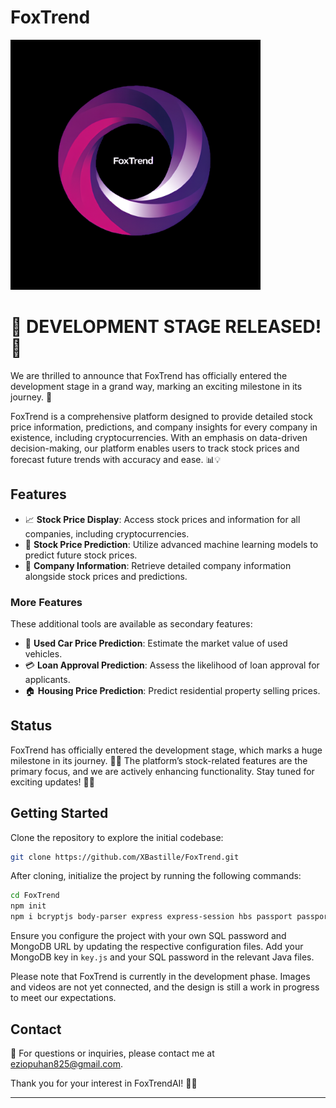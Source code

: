 # FoxTrend

<img src="public/Media/website_logo.jpg" alt="FoxTrend Logo" height="400">

# 🚀 DEVELOPMENT STAGE RELEASED! 🎉
We are thrilled to announce that FoxTrend has officially entered the development stage in a grand way, marking an exciting milestone in its journey. 🎉

FoxTrend is a comprehensive platform designed to provide detailed stock price information, predictions, and company insights for every company in existence, including cryptocurrencies. With an emphasis on data-driven decision-making, our platform enables users to track stock prices and forecast future trends with accuracy and ease. 📊💡

## Features

- 📈 **Stock Price Display**: Access stock prices and information for all companies, including cryptocurrencies.
- 🤖 **Stock Price Prediction**: Utilize advanced machine learning models to predict future stock prices.
- 🏢 **Company Information**: Retrieve detailed company information alongside stock prices and predictions.

### More Features
These additional tools are available as secondary features:
- 🚗 **Used Car Price Prediction**: Estimate the market value of used vehicles.
- 💳 **Loan Approval Prediction**: Assess the likelihood of loan approval for applicants.
- 🏠 **Housing Price Prediction**: Predict residential property selling prices.

## Status

FoxTrend has officially entered the development stage, which marks a huge milestone in its journey. 🎉✨ The platform’s stock-related features are the primary focus, and we are actively enhancing functionality. Stay tuned for exciting updates! 🔧📅

## Getting Started

Clone the repository to explore the initial codebase:

```bash
git clone https://github.com/XBastille/FoxTrend.git
```

After cloning, initialize the project by running the following commands:

```bash
cd FoxTrend
npm init
npm i bcryptjs body-parser express express-session hbs passport passport-local node-cron csv-parser
```

Ensure you configure the project with your own SQL password and MongoDB URL by updating the respective configuration files. Add your MongoDB key in `key.js` and your SQL password in the relevant Java files.

Please note that FoxTrend is currently in the development phase. Images and videos are not yet connected, and the design is still a work in progress to meet our expectations.

## Contact

📧 For questions or inquiries, please contact me at [eziopuhan825@gmail.com](mailto:eziopuhan825@gmail.com).

Thank you for your interest in FoxTrendAI! 🙏🚀

---


